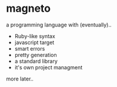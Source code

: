# magneto

a programming language with (eventually)..

- Ruby-like syntax
- javascript target
- smart errors
- pretty generation
- a standard library
- it's own project managment

more later..